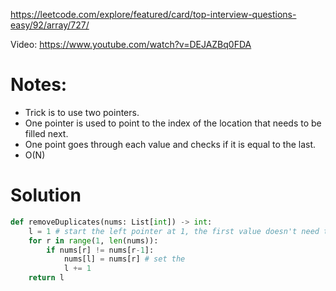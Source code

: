 https://leetcode.com/explore/featured/card/top-interview-questions-easy/92/array/727/

Video: https://www.youtube.com/watch?v=DEJAZBq0FDA

# Notes:
- Trick is to use two pointers. 
- One pointer is used to point to the index of the location that needs to be filled next.
- One point goes through each value and checks if it is equal to the last.
- O(N)

# Solution
```python
def removeDuplicates(nums: List[int]) -> int:
	l = 1 # start the left pointer at 1, the first value doesn't need to be changed
	for r in range(1, len(nums)):
		if nums[r] != nums[r-1]:
			nums[l] = nums[r] # set the 
			l += 1
	return l
```

